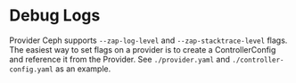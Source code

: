 # Debug Logs

Provider Ceph supports `--zap-log-level` and `--zap-stacktrace-level` flags. The easiest way to set flags on a provider is to create a ControllerConfig and reference it from the Provider. See `./provider.yaml` and `./controller-config.yaml` as an example.
